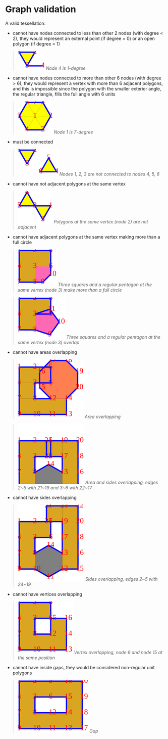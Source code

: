 # Graph validation

A valid tessellation:

* cannot have nodes connected to less than other 2 nodes (with degree < 2), they would represent an external point (if degree = 0) or an open polygon (if degree = 1)

> ![1-degree node](constraints/1-degree.svg)
> _Node 4 is 1-degree_

* cannot have nodes connected to more than other 6 nodes (with degree > 6), they would represent a vertex with more than 6 adjacent polygons, and this is impossible since the polygon with the smaller exterior angle, the regular triangle, fills the full angle with 6 units

> ![7-degree node](constraints/7-degree.svg)
> _Node 1 is 7-degree_

* must be connected

> ![disconnected graph](constraints/disconnected.svg)
> _Nodes 1, 2, 3 are not connected to nodes 4, 5, 6_

* cannot have not adjacent polygons at the same vertex

> ![non adjacent p-gons at the same vertex](constraints/nonAdjacent.svg)
> _Polygons at the same vertex (node 2) are not adjacent_

* cannot have adjacent polygons at the same vertex making more than a full circle

> ![more than full circle at the same vertex](constraints/moreThanFull.svg)
> _Three squares and a regular pentagon at the same vertex (node 3) make more than a full circle_

> ![area overlapping1](constraints/areaOverlap1.svg)
> _Three squares and a regular pentagon at the same vertex (node 3) overlap_

* cannot have areas overlapping

> ![area overlapping2](constraints/areaOverlap2.svg)
> _Area overlapping_

> ![area overlapping3](constraints/areaOverlap3.svg)
> _Area and sides overlapping, edges 2\~5 with 21\~19 and 3\~6 with 22\~17_

* cannot have sides overlapping

> ![side overlapping](constraints/sideOverlap.svg)
> _Sides overlapping, edges 2\~5 with 24\~19_

* cannot have vertices overlapping

> ![vertex overlapping](constraints/vertexOverlap.svg)
> _Vertex overlapping, node 6 and node 15 at the same position_

* cannot have inside gaps, they would be considered non-regular unit polygons

> ![gap](constraints/gap.svg)
> _Gap_
